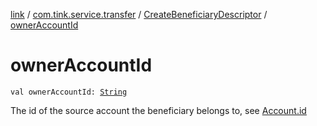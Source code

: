 [link](../../index.md) / [com.tink.service.transfer](../index.md) / [CreateBeneficiaryDescriptor](index.md) / [ownerAccountId](./owner-account-id.md)

# ownerAccountId

`val ownerAccountId: `[`String`](https://kotlinlang.org/api/latest/jvm/stdlib/kotlin/-string/index.html)

The id of the source account the beneficiary belongs to, see [Account.id](../../com.tink.model.account/-account/id.md)

